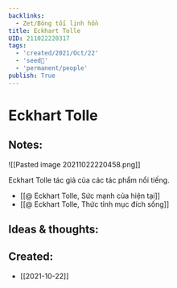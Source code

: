 ```yaml
---
backlinks:
  - Zet/Bóng tối linh hồn
title: Eckhart Tolle
UID: 211022220317
tags:
  - 'created/2021/Oct/22'
  - 'seed🥜'
  - 'permanent/people'
publish: True
---
```

# Eckhart Tolle

## Notes:
![[Pasted image 20211022220458.png]]

Eckhart Tolle tác giả của các tác phẩm nổi tiếng.
- [[@ Eckhart Tolle, Sức mạnh của hiện tại]]
- [[@ Eckhart Tolle, Thức tỉnh mục đích sống]]

## Ideas & thoughts:

## Created:
- [[2021-10-22]]
